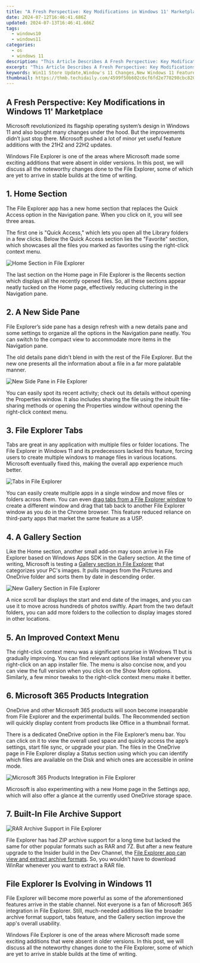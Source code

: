 ```yaml
---
title: "A Fresh Perspective: Key Modifications in Windows 11' Marketplace"
date: 2024-07-12T16:46:41.686Z
updated: 2024-07-13T16:46:41.686Z
tags:
  - windows10
  - windows11
categories:
  - os
  - windows 11
description: "This Article Describes A Fresh Perspective: Key Modifications in Windows 11' Marketplace"
excerpt: "This Article Describes A Fresh Perspective: Key Modifications in Windows 11' Marketplace"
keywords: Win11 Store Update,Window's 11 Changes,New Windows 11 Features,Modern OS Updates,Windows Marketplace Overhaul,Enhanced OS Platform,Innovative Windows Shift
thumbnail: https://thmb.techidaily.com/4599f50b602c6cf6fd2e770298cbc820ac519a960550c4309b2e36a11fd875c9.jpg
---
```


## A Fresh Perspective: Key Modifications in Windows 11' Marketplace

 Microsoft revolutionized its flagship operating system’s design in Windows 11 and also bought many changes under the hood. But the improvements didn’t just stop there. Microsoft pushed a lot of minor yet useful feature additions with the 21H2 and 22H2 updates.

 Windows File Explorer is one of the areas where Microsoft made some exciting additions that were absent in older versions. In this post, we will discuss all the noteworthy changes done to the File Explorer, some of which are yet to arrive in stable builds at the time of writing.

## 1\. Home Section

 The File Explorer app has a new home section that replaces the Quick Access option in the Navigation pane. When you click on it, you will see three areas.

 The first one is "Quick Access," which lets you open all the Library folders in a few clicks. Below the Quick Access section lies the "Favorite" section, which showcases all the files you marked as favorites using the right-click context menu.

![Home Section in File Explorer](https://static1.makeuseofimages.com/wordpress/wp-content/uploads/2023/08/home-section-in-file-explorer.jpg)

 The last section on the Home page in File Explorer is the Recents section which displays all the recently opened files. So, all these sections appear neatly tucked on the Home page, effectively reducing cluttering in the Navigation pane.

## 2\. A New Side Pane

 File Explorer’s side pane has a design refresh with a new details pane and some settings to organize all the options in the Navigation pane neatly. You can switch to the compact view to accommodate more items in the Navigation pane.

 The old details pane didn’t blend in with the rest of the File Explorer. But the new one presents all the information about a file in a far more palatable manner.

![New Side Pane in File Explorer](https://static1.makeuseofimages.com/wordpress/wp-content/uploads/2023/08/new-side-pane-in-file-explorer.jpg)

 You can easily spot its recent activity; check out its details without opening the Properties window. It also includes sharing the file using the inbuilt file-sharing methods or opening the Properties window without opening the right-click context menu.

## 3\. File Explorer Tabs

 Tabs are great in any application with multiple files or folder locations. The File Explorer in Windows 11 and its predecessors lacked this feature, forcing users to create multiple windows to manage files in various locations. Microsoft eventually fixed this, making the overall app experience much better.

![Tabs in File Explorer](https://static1.makeuseofimages.com/wordpress/wp-content/uploads/2023/08/tabs-in-file-explorer.jpg)

 You can easily create multiple apps in a single window and move files or folders across them. You can even [drag tabs from a File Explorer window](https://www.makeuseof.com/drag-tabs-out-file-explorer-windows-11/) to create a different window and drag that tab back to another File Explorer window as you do in the Chrome browser. This feature reduced reliance on third-party apps that market the same feature as a USP.

## 4\. A Gallery Section

 Like the Home section, another small add-on may soon arrive in File Explorer based on Windows Apps SDK in the Gallery section. At the time of writing, Microsoft is testing a [Gallery section in File Explorer](https://www.makeuseof.com/enable-gallery-file-explorer-windows-11/) that categorizes your PC's images. It pulls images from the Pictures and OneDrive folder and sorts them by date in descending order.

![New Gallery Section in File Explorer](https://static1.makeuseofimages.com/wordpress/wp-content/uploads/2023/08/new-gallery-section-in-file-explorer.jpg)

 A nice scroll bar displays the start and end date of the images, and you can use it to move across hundreds of photos swiftly. Apart from the two default folders, you can add more folders to the collection to display images stored in other locations.

## 5\. An Improved Context Menu

 The right-click context menu was a significant surprise in Windows 11 but is gradually improving. You can find relevant options like Install whenever you right-click on an app installer file. The menu is also concise now, and you can view the full version when you click on the Show More options. Similarly, a few minor tweaks to the right-click context menu make it better.

## 6\. Microsoft 365 Products Integration

 OneDrive and other Microsoft 365 products will soon become inseparable from File Explorer and the experimental builds. The Recommended section will quickly display content from products like Office in a thumbnail format.

 There is a dedicated OneDrive option in the File Explorer’s menu bar. You can click on it to view the overall used space and quickly access the app’s settings, start file sync, or upgrade your plan. The files in the OneDrive page in File Explorer display a Status section using which you can identify which files are available on the Disk and which ones are accessible in online mode.

![Microsoft 365 Products Integration in File Explorer](https://static1.makeuseofimages.com/wordpress/wp-content/uploads/2023/08/microsoft-365-products-integration-in-file-explorer.jpg)

 Microsoft is also experimenting with a new Home page in the Settings app, which will also offer a glance at the currently used OneDrive storage space.

## 7\. Built-In File Archive Support
![RAR Archive Support in File Explorer](https://static1.makeuseofimages.com/wordpress/wp-content/uploads/2023/08/rar-archive-support-in-file-explorer.jpg)

 File Explorer has had ZIP archive support for a long time but lacked the same for other popular formats such as RAR and 7Z. But after a new feature upgrade to the Insider build in the Dev Channel, the [File Explorer app can view and extract archive formats](https://www.makeuseof.com/enable-archive-support-windows-11/). So, you wouldn’t have to download WinRar whenever you want to extract a RAR file.

## File Explorer Is Evolving in Windows 11

 File Explorer will become more powerful as some of the aforementioned features arrive in the stable channel. Not everyone is a fan of Microsoft 365 integration in File Explorer. Still, much-needed additions like the broader archive format support, tabs feature, and the Gallery section improve the app's overall usability.

 Windows File Explorer is one of the areas where Microsoft made some exciting additions that were absent in older versions. In this post, we will discuss all the noteworthy changes done to the File Explorer, some of which are yet to arrive in stable builds at the time of writing.



<ins class="adsbygoogle"
      style="display:block"
      data-ad-client="ca-pub-7571918770474297"
      data-ad-slot="8358498916"
      data-ad-format="auto"
      data-full-width-responsive="true"></ins>

